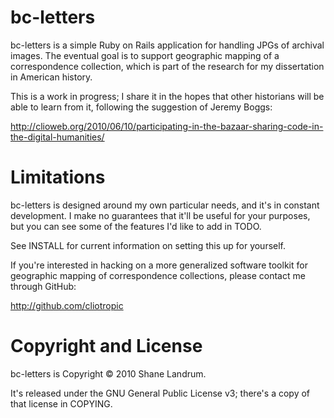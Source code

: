 bc-letters
==========

bc-letters is a simple Ruby on Rails application for handling JPGs of archival images. The eventual goal is to support geographic mapping of a correspondence collection,
which is part of the research for my dissertation in American history.

This is a work in progress; I share it in the hopes that other historians will be able to learn from it, following the suggestion of Jeremy Boggs:

http://clioweb.org/2010/06/10/participating-in-the-bazaar-sharing-code-in-the-digital-humanities/

Limitations
===========

bc-letters is designed around my own particular needs, and it's in constant development. I make no guarantees that it'll be useful for your purposes, but 
you can see some of the features I'd like to add in TODO. 

See INSTALL for current information on setting this up for yourself.

If you're interested in hacking on a more generalized software toolkit for geographic mapping of correspondence collections, please contact me through GitHub:
  
  http://github.com/cliotropic

Copyright and License
=====================

bc-letters is Copyright © 2010 Shane Landrum. 

It's released under the GNU General Public License v3; there's a copy of that 
license in COPYING. 



